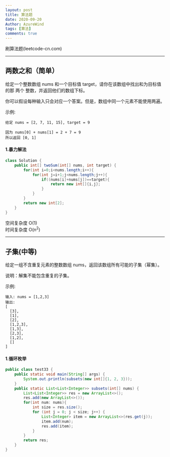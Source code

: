 ```yaml
---
layout: post
title: 算法题
date: 2020-09-20
Author: AzureWind
tags: [算法]
comments: true
---
```

刷算法题(leetcode-cn.com)
<!-- more -->

***

## 两数之和（简单）
给定一个整数数组 nums 和一个目标值 target，请你在该数组中找出和为目标值的那 两个 整数，并返回他们的数组下标。

你可以假设每种输入只会对应一个答案。但是，数组中同一个元素不能使用两遍。

示例:
```
给定 nums = [2, 7, 11, 15], target = 9

因为 nums[0] + nums[1] = 2 + 7 = 9
所以返回 [0, 1]
```
#### 1.暴力解法
```java
class Solution {
    public int[] twoSum(int[] nums, int target) {
        for(int i=0;i<nums.length;i++){
            for(int j=i+1;j<nums.length;j++){
                if((nums[i]+nums[j])==target){
                    return new int[]{i,j};
                }
            }
        }
        return new int[2];
    }
}
```
空间复杂度 O(1)   
时间复杂度 O(n<sup>2</sup>)

***

## 子集(中等)

给定一组不含重复元素的整数数组 nums，返回该数组所有可能的子集（幂集）。

说明：解集不能包含重复的子集。

示例:
```
输入: nums = [1,2,3]
输出:
[
  [3],
  [1],
  [2],
  [1,2,3],
  [1,3],
  [2,3],
  [1,2],
  []
]
```
#### 1.循环枚举
```java
public class test33 {
    public static void main(String[] args) {
        System.out.println(subsets(new int[]{1, 2, 3}));
    }
    public static List<List<Integer>> subsets(int[] nums) {
        List<List<Integer>> res = new ArrayList<>();
        res.add(new ArrayList<>());
        for(int num: nums){
            int size = res.size();
            for (int j = 0; j < size; j++) {
                List<Integer> item = new ArrayList<>(res.get(j));
                item.add(num);
                res.add(item);
            }
        }
        return res;
    }
}
```